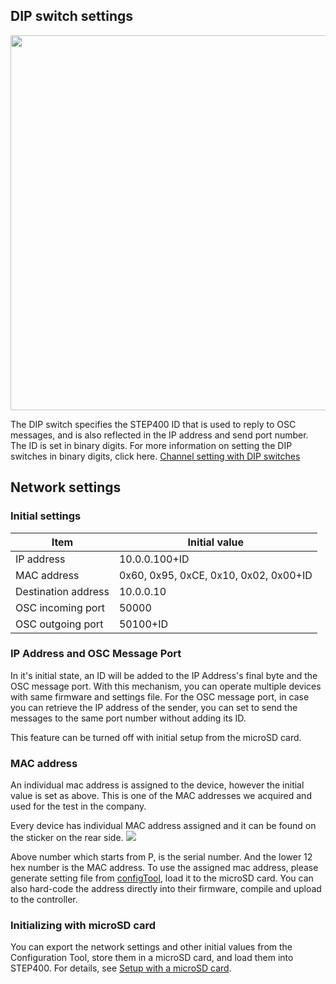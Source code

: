 ## DIP switch settings
<img src="https://ponoor.com/cms/wp-content/uploads/2020/10/step400-dipSw.jpg" width="600" />

The DIP switch specifies the STEP400 ID that is used to reply to OSC messages, and is also reflected in the IP address and send port number.
The ID is set in binary digits. For more information on setting the DIP switches in binary digits, click here.
[Channel setting with DIP switches](https://www.soundhouse.co.jp/howto/light/dmx-dip/)

## Network settings
### Initial settings
| Item | Initial value |
| ---- | ---- |
| IP address | 10.0.0.100+ID |
| MAC address | 0x60, 0x95, 0xCE, 0x10, 0x02, 0x00+ID |
| Destination address | 10.0.0.10 |
| OSC incoming port | 50000 |
| OSC outgoing port | 50100+ID |

### IP Address and OSC Message Port
In it's initial state, an ID will be added to the IP Address's final byte and the OSC message port. With this mechanism, you can operate multiple devices with same firmware and settings file. For the OSC message port, in case you can retrieve the IP address of the sender, you can set to send the messages to the same port number without adding its ID.

This feature can be turned off with initial setup from the microSD card.

### MAC address
An individual mac address is assigned to the device, however the initial value is set as above. This is one of the MAC addresses we acquired and used for the test in the company.

Every device has individual MAC address assigned and it can be found on the sticker on the rear side.
![](https://ponoor.com/cms/wp-content/uploads/2020/10/step400-solderside-mac-800x533.jpg)

Above number which starts from P, is the serial number. And the lower 12 hex number is the MAC address. 
To use the assigned mac address, please generate setting file from [configTool](https://ponoor.com/docs/en/step-series/settings/setup-with-a-microsd-card/), load it to the microSD card. You can also hard-code the address directly into their firmware, compile and upload to the controller.

### Initializing with microSD card
You can export the network settings and other initial values from the Configuration Tool, store them in a microSD card, and load them into STEP400. For details, see [Setup with a microSD card](https://ponoor.com/en/docs/step-series/settings/setup-with-a-microsd-card/).